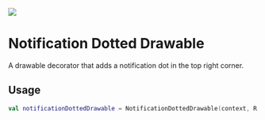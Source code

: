 [![](https://jitpack.io/v/540Grunkspin/notification-dotted-drawable.svg)](https://jitpack.io/#540Grunkspin/notification-dotted-drawable)

# Notification Dotted Drawable

A drawable decorator that adds a notification dot in the top right corner.

## Usage

```kotlin
val notificationDottedDrawable = NotificationDottedDrawable(context, R.drawable.ic_launcher_foreground)
```

